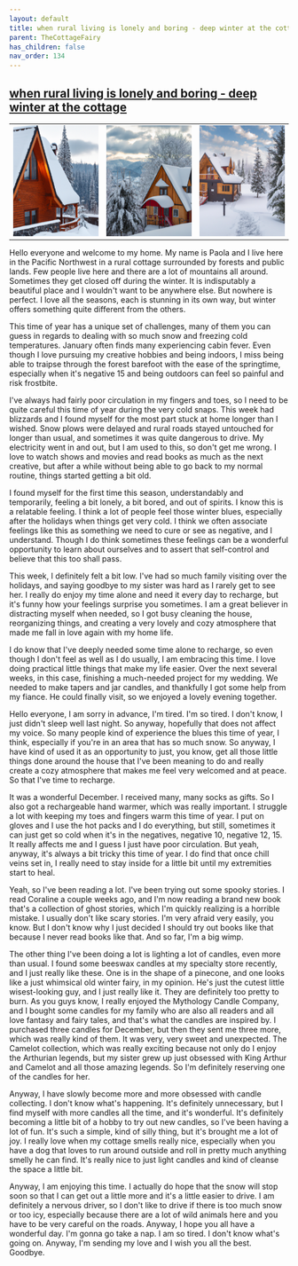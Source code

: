 ```yaml
---
layout: default
title: when rural living is lonely and boring - deep winter at the cottage
parent: TheCottageFairy
has_children: false
nav_order: 134
---
```


## [when rural living is lonely and boring - deep winter at the cottage](https://www.youtube.com/watch?v=EkndppFl7wA)

<div>
<table align="center">
	<tr>
		<td align="center">
			<img src="../../posters/when_rural_living_is_lonely_and_boring_-_deep_winter_at_the_cottage-[EkndppFl7wA]/generated_00.png" height="200" width="200"/>
		</td>
		<td align="center">
			<img src="../../posters/when_rural_living_is_lonely_and_boring_-_deep_winter_at_the_cottage-[EkndppFl7wA]/generated_01.png" height="200" width="200"/>
		</td>
		<td align="center">
			<img src="../../posters/when_rural_living_is_lonely_and_boring_-_deep_winter_at_the_cottage-[EkndppFl7wA]/generated_02.png" height="200" width="200"/>
		</td>
	</tr>
</table>
</div>

Hello everyone and welcome to my home. My name is Paola and I live here in the Pacific Northwest in a rural cottage surrounded by forests and public lands. Few people live here and there are a lot of mountains all around. Sometimes they get closed off during the winter. It is indisputably a beautiful place and I wouldn't want to be anywhere else. But nowhere is perfect. I love all the seasons, each is stunning in its own way, but winter offers something quite different from the others.

This time of year has a unique set of challenges, many of them you can guess in regards to dealing with so much snow and freezing cold temperatures. January often finds many experiencing cabin fever. Even though I love pursuing my creative hobbies and being indoors, I miss being able to traipse through the forest barefoot with the ease of the springtime, especially when it's negative 15 and being outdoors can feel so painful and risk frostbite.

I've always had fairly poor circulation in my fingers and toes, so I need to be quite careful this time of year during the very cold snaps. This week had blizzards and I found myself for the most part stuck at home longer than I wished. Snow plows were delayed and rural roads stayed untouched for longer than usual, and sometimes it was quite dangerous to drive. My electricity went in and out, but I am used to this, so don't get me wrong. I love to watch shows and movies and read books as much as the next creative, but after a while without being able to go back to my normal routine, things started getting a bit old.

I found myself for the first time this season, understandably and temporarily, feeling a bit lonely, a bit bored, and out of spirits. I know this is a relatable feeling. I think a lot of people feel those winter blues, especially after the holidays when things get very cold. I think we often associate feelings like this as something we need to cure or see as negative, and I understand. Though I do think sometimes these feelings can be a wonderful opportunity to learn about ourselves and to assert that self-control and believe that this too shall pass.

This week, I definitely felt a bit low. I've had so much family visiting over the holidays, and saying goodbye to my sister was hard as I rarely get to see her. I really do enjoy my time alone and need it every day to recharge, but it's funny how your feelings surprise you sometimes. I am a great believer in distracting myself when needed, so I got busy cleaning the house, reorganizing things, and creating a very lovely and cozy atmosphere that made me fall in love again with my home life.

I do know that I've deeply needed some time alone to recharge, so even though I don't feel as well as I do usually, I am embracing this time. I love doing practical little things that make my life easier. Over the next several weeks, in this case, finishing a much-needed project for my wedding. We needed to make tapers and jar candles, and thankfully I got some help from my fiance. He could finally visit, so we enjoyed a lovely evening together.

Hello everyone, I am sorry in advance, I'm tired. I'm so tired. I don't know, I just didn't sleep well last night. So anyway, hopefully that does not affect my voice. So many people kind of experience the blues this time of year, I think, especially if you're in an area that has so much snow. So anyway, I have kind of used it as an opportunity to just, you know, get all those little things done around the house that I've been meaning to do and really create a cozy atmosphere that makes me feel very welcomed and at peace. So that I've time to recharge.

It was a wonderful December. I received many, many socks as gifts. So I also got a rechargeable hand warmer, which was really important. I struggle a lot with keeping my toes and fingers warm this time of year. I put on gloves and I use the hot packs and I do everything, but still, sometimes it can just get so cold when it's in the negatives, negative 10, negative 12, 15. It really affects me and I guess I just have poor circulation. But yeah, anyway, it's always a bit tricky this time of year. I do find that once chill veins set in, I really need to stay inside for a little bit until my extremities start to heal.

Yeah, so I've been reading a lot. I've been trying out some spooky stories. I read Coraline a couple weeks ago, and I'm now reading a brand new book that's a collection of ghost stories, which I'm quickly realizing is a horrible mistake. I usually don't like scary stories. I'm very afraid very easily, you know. But I don't know why I just decided I should try out books like that because I never read books like that. And so far, I'm a big wimp.

The other thing I've been doing a lot is lighting a lot of candles, even more than usual. I found some beeswax candles at my specialty store recently, and I just really like these. One is in the shape of a pinecone, and one looks like a just whimsical old winter fairy, in my opinion. He's just the cutest little wisest-looking guy, and I just really like it. They are definitely too pretty to burn. As you guys know, I really enjoyed the Mythology Candle Company, and I bought some candles for my family who are also all readers and all love fantasy and fairy tales, and that's what the candles are inspired by. I purchased three candles for December, but then they sent me three more, which was really kind of them. It was very, very sweet and unexpected. The Camelot collection, which was really exciting because not only do I enjoy the Arthurian legends, but my sister grew up just obsessed with King Arthur and Camelot and all those amazing legends. So I'm definitely reserving one of the candles for her.

Anyway, I have slowly become more and more obsessed with candle collecting. I don't know what's happening. It's definitely unnecessary, but I find myself with more candles all the time, and it's wonderful. It's definitely becoming a little bit of a hobby to try out new candles, so I've been having a lot of fun. It's such a simple, kind of silly thing, but it's brought me a lot of joy. I really love when my cottage smells really nice, especially when you have a dog that loves to run around outside and roll in pretty much anything smelly he can find. It's really nice to just light candles and kind of cleanse the space a little bit.

Anyway, I am enjoying this time. I actually do hope that the snow will stop soon so that I can get out a little more and it's a little easier to drive. I am definitely a nervous driver, so I don't like to drive if there is too much snow or too icy, especially because there are a lot of wild animals here and you have to be very careful on the roads. Anyway, I hope you all have a wonderful day. I'm gonna go take a nap. I am so tired. I don't know what's going on. Anyway, I'm sending my love and I wish you all the best. Goodbye.